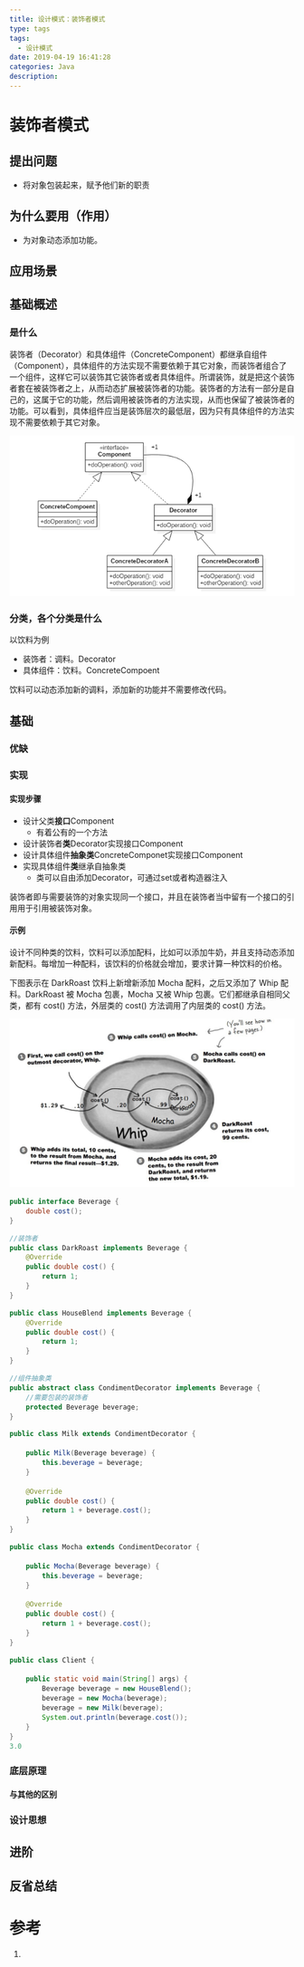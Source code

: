 ```yaml
---
title: 设计模式：装饰者模式
type: tags
tags:
  - 设计模式
date: 2019-04-19 16:41:28
categories: Java
description:
---
```


# 装饰者模式

## 提出问题

- 将对象包装起来，赋予他们新的职责

## 为什么要用（作用）

- 为对象动态添加功能。

## 应用场景

## 基础概述

### 是什么

装饰者（Decorator）和具体组件（ConcreteComponent）都继承自组件（Component），具体组件的方法实现不需要依赖于其它对象，而装饰者组合了一个组件，这样它可以装饰其它装饰者或者具体组件。所谓装饰，就是把这个装饰者套在被装饰者之上，从而动态扩展被装饰者的功能。装饰者的方法有一部分是自己的，这属于它的功能，然后调用被装饰者的方法实现，从而也保留了被装饰者的功能。可以看到，具体组件应当是装饰层次的最低层，因为只有具体组件的方法实现不需要依赖于其它对象。

![img](assets/137c593d-0a9e-47b8-a9e6-b71f540b82dd.png)

### 分类，各个分类是什么

以饮料为例

- 装饰者：调料。Decorator
- 具体组件：饮料。ConcreteCompoent

饮料可以动态添加新的调料，添加新的功能并不需要修改代码。

## 基础

### 优缺

### 实现

#### 实现步骤

- 设计父类**接口**Component
  - 有着公有的一个方法
- 设计装饰者**类**Decorator实现接口Component
- 设计具体组件**抽象类**ConcreteComponet实现接口Component
- 实现具体组件**类**继承自抽象类
  - 类可以自由添加Decorator，可通过set或者构造器注入

装饰者即与需要装饰的对象实现同一个接口，并且在装饰者当中留有一个接口的引用用于引用被装饰对象。

#### 示例

设计不同种类的饮料，饮料可以添加配料，比如可以添加牛奶，并且支持动态添加新配料。每增加一种配料，该饮料的价格就会增加，要求计算一种饮料的价格。

下图表示在 DarkRoast 饮料上新增新添加 Mocha 配料，之后又添加了 Whip 配料。DarkRoast 被 Mocha 包裹，Mocha 又被 Whip 包裹。它们都继承自相同父类，都有 cost() 方法，外层类的 cost() 方法调用了内层类的 cost() 方法。

![img](assets/c9cfd600-bc91-4f3a-9f99-b42f88a5bb24.jpg)

```java
public interface Beverage {
    double cost();
}
```
```java
//装饰者
public class DarkRoast implements Beverage {
    @Override
    public double cost() {
        return 1;
    }
}
```
```java
public class HouseBlend implements Beverage {
    @Override
    public double cost() {
        return 1;
    }
}
```
```java
//组件抽象类
public abstract class CondimentDecorator implements Beverage {
    //需要包装的装饰者
    protected Beverage beverage;
}
```
```java
public class Milk extends CondimentDecorator {

    public Milk(Beverage beverage) {
        this.beverage = beverage;
    }

    @Override
    public double cost() {
        return 1 + beverage.cost();
    }
}
```
```java
public class Mocha extends CondimentDecorator {

    public Mocha(Beverage beverage) {
        this.beverage = beverage;
    }

    @Override
    public double cost() {
        return 1 + beverage.cost();
    }
}
```
```java
public class Client {

    public static void main(String[] args) {
        Beverage beverage = new HouseBlend();
        beverage = new Mocha(beverage);
        beverage = new Milk(beverage);
        System.out.println(beverage.cost());
    }
}
3.0
```

### 底层原理

#### 与其他的区别

### 设计思想



## 进阶

## 反省总结

# 参考 #

1. 
